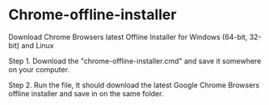 # Chrome-offline-installer
Download Chrome Browsers latest Offline Installer for Windows (64-bit, 32-bit) and Linux

Step 1. Download the "chrome-offline-installer.cmd" and save it somewhere on your computer.

Step 2. Run the file, It should download the latest Google Chrome Browsers offline installer and save in on the same folder.

